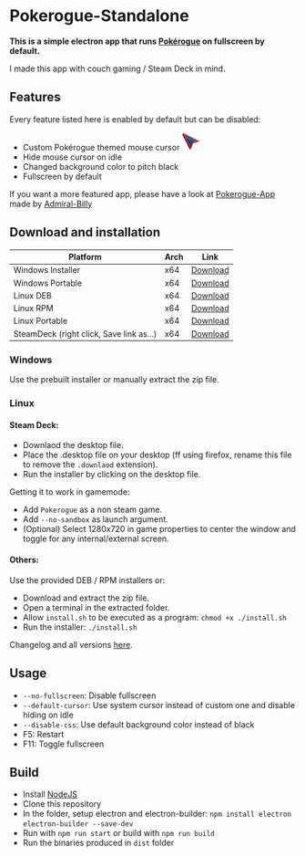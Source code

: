 # Pokerogue-Standalone

**This is a simple electron app that runs [Pokérogue](https://pokerogue.net/) on fullscreen by default.**

I made this app with couch gaming / Steam Deck in mind.

## Features

Every feature listed here is enabled by default but can be disabled:
- Custom Pokérogue themed mouse cursor <img src="https://raw.githubusercontent.com/Odizinne/Pokerogue-Standalone/main/PR_cursor.png" alt="PR cursor" width="32" height="32">
- Hide mouse cursor on idle
- Changed background color to pitch black
- Fullscreen by default

If you want a more featured app, please have a look at [Pokerogue-App](https://github.com/Admiral-Billy/Pokerogue-App) made by [Admiral-Billy](https://github.com/Admiral-Billy)

## Download and installation

| Platform | Arch | Link |
| --- | --- | --- |
| Windows Installer | x64 | [Download](https://github.com/Odizinne/Pokerogue-Standalone/releases/download/1.10.0/Pokerogue-Installer.exe) |
| Windows Portable | x64 | [Download](https://github.com/Odizinne/Pokerogue-Standalone/releases/download/1.10.0/Pokerogue-Win.zip) |
| Linux DEB | x64 | [Download](https://github.com/Odizinne/Pokerogue-Standalone/releases/download/1.10.0/Pokerogue.deb) |
| Linux RPM | x64 | [Download](https://github.com/Odizinne/Pokerogue-Standalone/releases/download/1.10.0/Pokerogue.rpm) |
| Linux Portable | x64 | [Download](https://github.com/Odizinne/Pokerogue-Standalone/releases/download/1.10.0/Pokerogue-Linux.zip) |
| SteamDeck (right click, Save link as...) | x64 | [Download](https://raw.githubusercontent.com/Odizinne/Pokerogue-Standalone/main/SteamDeck/pokerogue-installer.desktop) |

### Windows
Use the prebuilt installer or manually extract the zip file.

### Linux

#### **Steam Deck**: 
- Downlaod the desktop file.
- Place the .desktop file on your desktop (ff using firefox, rename this file to remove the `.downlaod` extension).
- Run the installer by clicking on the desktop file.

Getting it to work in gamemode:
- Add `Pokerogue` as a non steam game.
- Add `--no-sandbox` as launch argument.
- (Optional) Select 1280x720 in game properties to center the window and toggle for any internal/external screen.

#### **Others**:

Use the provided DEB / RPM installers or:
- Download and extract the zip file.
- Open a terminal in the extracted folder.
- Allow `install.sh` to be executed as a program: `chmod +x ./install.sh`
- Run the installer: `./install.sh`

Changelog and all versions [here](https://github.com/Odizinne/Pokerogue-Standalone/releases).

## Usage

- `--no-fullscreen`: Disable fullscreen
- `--default-cursor`: Use system cursor instead of custom one and disable hiding on idle
- `--disable-css`: Use default background color instead of black
- F5: Restart
- F11: Toggle fullscreen

## Build

- Install [NodeJS](https://nodejs.org/en/download/package-manager)
- Clone this repository
- In the folder, setup electron and electron-builder: `npm install electron electron-builder --save-dev`
- Run with `npm run start` or build with `npm run build`
- Run the binaries produced in `dist` folder
